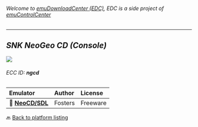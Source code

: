 ###### Welcome to [emuDownloadCenter (EDC)](https://github.com/PhoenixInteractiveNL/emuDownloadCenter/wiki/), EDC is a side project of [emuControlCenter](https://github.com/PhoenixInteractiveNL/emuControlCenter/wiki/)
***
## _SNK NeoGeo CD (Console)_
![](https://raw.githubusercontent.com/wiki/PhoenixInteractiveNL/emuDownloadCenter/images_platform/ecc_ngcd_teaser.png)
###### ECC ID: **ngcd**

| Emulator   | Author      | License     |
|:-----------|:------------|:------------|
| :file_folder: [**NeoCD/SDL**](https://github.com/PhoenixInteractiveNL/emuDownloadCenter/wiki/Emulator-neocdsdl#menu) | Fosters | Freeware |

:back: [Back to platform listing](https://github.com/PhoenixInteractiveNL/emuDownloadCenter/wiki/EDC-Platform-List)
